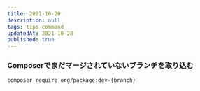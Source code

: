 ```yaml
---
title: 2021-10-20
description: null
tags: tips command
updatedAt: 2021-10-20
published: true
---
```


### Composerでまだマージされていないブランチを取り込む

```sh
composer require org/package:dev-{branch}
```
